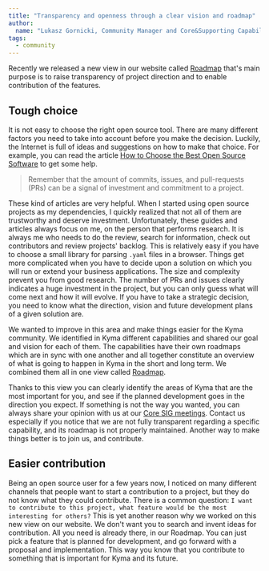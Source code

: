 ```yaml
---
title: "Transparency and openness through a clear vision and roadmap"
author:
  name: "Lukasz Gornicki, Community Manager and Core&Supporting Capability Owner"
tags:
  - community
---
```


Recently we released a new view in our website called <a href="/roadmap" target="_blank">Roadmap</a> that's main purpose is to raise transparency of project direction and to enable contribution of the features.

<!-- overview -->

## Tough choice

It is not easy to choose the right open source tool. There are many different factors you need to take into account before you make the decision. Luckily, the Internet is full of ideas and suggestions on how to make that choice. For example, you can read the article [How to Choose the Best Open Source Software](https://towardsdatascience.com/how-to-choose-the-best-open-source-software-b1cbbe4f6398) to get some help.

> Remember that the amount of commits, issues, and pull-requests (PRs) can be a signal of investment and commitment to a project.

These kind of articles are very helpful. When I started using open source projects as my dependencies, I quickly realized that not all of them are trustworthy and deserve investment. Unfortunately, these guides and articles always focus on me, on the person that performs research. It is always me who needs to do the review, search for information, check out contributors and review projects' backlog. This is relatively easy if you have to choose a small library for parsing `.yaml` files in a browser. Things get more complicated when you have to decide upon a solution on which you will run or extend your business applications. The size and complexity prevent you from good research. The number of PRs and issues clearly indicates a huge investment in the project, but you can only guess what will come next and how it will evolve. If you have to take a strategic decision, you need to know what the direction, vision and future development plans of a given solution are.

We wanted to improve in this area and make things easier for the Kyma community. We identified in Kyma different capabilities and shared our goal and vision for each of them. The capabilities have their own roadmaps which are in sync with one another and all together constitute an overview of what is going to happen in Kyma in the short and long term. We combined them all in one view 
called <a href="/roadmap" target="_blank">Roadmap</a>.

Thanks to this view you can clearly identify the areas of Kyma that are the most important for you, and see if the planned development goes in the direction you expect. If something is not the way you wanted, you can always share your opinion with us at our [Core SIG meetings](https://github.com/kyma-project/community/tree/master/sig-and-wg/sig-core). Contact us especially if you notice that we are not fully transparent regarding a specific capability, and its roadmap is not properly maintained. Another way to make things better is to join us, and contribute.

## Easier contribution

Being an open source user for a few years now, I noticed on many different channels that people want to start a contribution to a project, but they do not know what they could contribute. There is a common question: `I want to contribute to this project, what feature would be the most interesting for others?` This is yet another reason why we worked on this new view on our website. We don't want you to search and invent ideas for contribution. All you need is already there, in our Roadmap. You can just pick a feature that is planned for development, and go forward with a proposal and implementation. This way you know that you contribute to something that is important for Kyma and its future.
